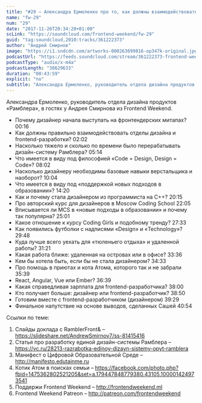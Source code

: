 ```yaml
---
title: "#29 – Александра Ермоленко про то, как должны взаимодействовать дизайнеры и разработчики"
name: "fw-29"
num: "29"
date: "2017-11-26T20:34:20+01:00"
scLink: "https://soundcloud.com/frontend-weekend/fw-29"
guid: "tag:soundcloud,2010:tracks/361222373"
author: "Андрей Смирнов"
image: "https://i1.sndcdn.com/artworks-000263699816-op347k-original.jpg"
podcastUrl: "https://feeds.soundcloud.com/stream/361222373-frontend-weekend-fw-29.m4a"
podcastType: "audio/x-m4a"
podcastLength: "38629633"
duration: "00:43:59"
explicit: "no"
subtitle: "Александра Ермоленко, руководитель отдела дизайна продуктов «Рамблера», в гостях у Андрея Смирнова из Frontend Weekend."
---
```

Александра Ермоленко, руководитель отдела дизайна продуктов «Рамблера», в гостях у Андрея Смирнова из Frontend Weekend.

- Почему дизайнер начала выступать на фронтендерских митапах? <timecode>00:16</timecode>
- Как должны правильно взаимодействовать отделы дизайна и frontend-разработки? <timecode>02:02</timecode>
- Насколько тяжело и сколько по времени было перерабатывать дизайн-систему Рамблера? <timecode>05:14</timecode>
- Что имеется в виду под философией «Code = Design, Design = Code»? <timecode>08:02</timecode>
- Насколько дизайнеру необходимы базовые навыки верстальщика и наоборот? <timecode>10:04</timecode>
- Что имеется в виду под «поддержкой новых подходов в образовании»? <timecode>14:20</timecode>
- Как и почему стала дизайнером из программиста на C++? <timecode>20:15</timecode>
- Про авторский курс для дизайнеров в Moscow Coding School <timecode>22:05</timecode>
- Вписывается ли MCS в «новые подходы в образовании» и почему так популярна? <timecode>25:01</timecode>
- Какое отношение к курсу Coding Girls и подобному тренду? <timecode>27:33</timecode>
- Как появились футболки с надписями «Design» и «Technology»? <timecode>29:48</timecode>
- Куда лучше всего уехать для «тюленьего отдыха» и удаленной работы? <timecode>31:21</timecode>
- Какая работа ближе: удаленная на островах или в офисе? <timecode>33:36</timecode>
- Кем бы хотела быть, если бы не стала дизайнером? <timecode>34:33</timecode>
- Про помощь в приютах и кота Атома, которого так и не забрали <timecode>35:39</timecode>
- React, Angular, Vue или Ember? <timecode>36:39</timecode>
- Какая справедливая зарплата для frontend-разработчика? <timecode>38:00</timecode>
- Кто получает больше: дизайнер или frontend-разработчик? <timecode>38:50</timecode>
- Готовим вместе с frontend-разработчиком (дизайнером) <timecode>39:29</timecode>
- Финальное напутствие на основе выводов, сделанных Сашей <timecode>40:54</timecode>

Ссылки по теме:
1) Слайды доклада с RamblerFront& – https://slideshare.net/AndrewSmirnov7/ss-81415416
2) Статья про разработку единой дизайн-системы Рамблера – https://vc.ru/28213-razrabotka-edinoy-dizayn-sistemy-opyt-ramblera
3) Манифест о Цифровой Образовательной Среде – http://manifesto.edutainme.ru
4) Котик Атом в поисках семьи – https://facebook.com/photo.php?fbid=1475362802521205&set=a.179447848779380.43105.100001424973541
5) Поддержи Frontend Weekend – http://frontendweekend.ml
6) Frontend Weekend Patreon – http://patreon.com/frontendweekend